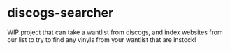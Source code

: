 # discogs-searcher

WIP project that can take a wantlist from discogs, and index websites from our list to try to find any vinyls from your wantlist that are instock!

